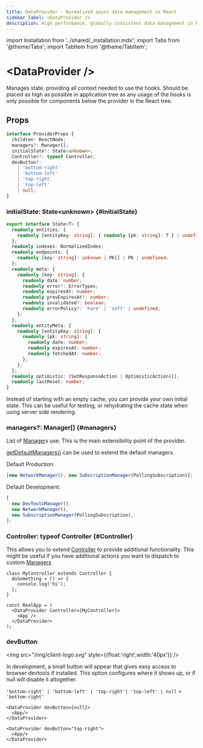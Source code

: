 ```yaml
---
title: DataProvider - Normalized async data management in React
sidebar_label: <DataProvider />
description: High performance, globally consistent data management in React
---
```


import Installation from '../shared/\_installation.mdx';
import Tabs from '@theme/Tabs';
import TabItem from '@theme/TabItem';

# &lt;DataProvider />

Manages state, providing all context needed to use the hooks. Should be placed as high as possible
in application tree as any usage of the hooks is only possible for components below the provider
in the React tree.

<Installation />

## Props

```typescript
interface ProviderProps {
  children: ReactNode;
  managers?: Manager[];
  initialState?: State<unknown>;
  Controller?: typeof Controller;
  devButton?:
    | 'bottom-right'
    | 'bottom-left'
    | 'top-right'
    | 'top-left'
    | null;
}
```

### initialState: State&lt;unknown\> {#initialState}

```typescript
export interface State<T> {
  readonly entities: {
    readonly [entityKey: string]: { readonly [pk: string]: T } | undefined;
  };
  readonly indexes: NormalizedIndex;
  readonly endpoints: {
    readonly [key: string]: unknown | PK[] | PK | undefined;
  };
  readonly meta: {
    readonly [key: string]: {
      readonly date: number;
      readonly error?: ErrorTypes;
      readonly expiresAt: number;
      readonly prevExpiresAt?: number;
      readonly invalidated?: boolean;
      readonly errorPolicy?: 'hard' | 'soft' | undefined;
    };
  };
  readonly entityMeta: {
    readonly [entityKey: string]: {
      readonly [pk: string]: {
        readonly date: number;
        readonly expiresAt: number;
        readonly fetchedAt: number;
      };
    };
  };
  readonly optimistic: (SetResponseAction | OptimisticAction)[];
  readonly lastReset: number;
}
```

Instead of starting with an empty cache, you can provide your own initial state. This can
be useful for testing, or rehydrating the cache state when using server side rendering.

### managers?: Manager[] {#managers}

List of [Manager](./Manager.md)s use. This is the main extensibility point of the provider.

[getDefaultManagers()](./getDefaultManagers.md) can be used to extend the default managers.

Default Production:

```typescript
[new NetworkManager(), new SubscriptionManager(PollingSubscription)];
```

Default Development:

```typescript
[
  new DevToolsManager(),
  new NetworkManager(),
  new SubscriptionManager(PollingSubscription),
];
```

### Controller: typeof Controller {#Controller}

This allows you to extend [Controller](./Controller.md) to provide additional functionality.
This might be useful if you have additional actions you want to dispatch to custom [Managers](./Manager.md)

```tsx
class MyController extends Controller {
  doSomething = () => {
    console.log('hi');
  };
}

const RealApp = (
  <DataProvider Controller={MyController}>
    <App />
  </DataProvider>
);
```

### devButton

<img src="/img/client-logo.svg" style={{float:'right',width:'40px'}} />

In development, a small button will appear that gives easy access to browser devtools if
installed. This option configures where it shows up, or if null will disable it altogether.

`'bottom-right' | 'bottom-left' | 'top-right'| 'top-left' | null` = `'bottom-right'`

```tsx title="Disable button"
<DataProvider devButton={null}>
  <App/>
</DataProvider>
```

```tsx title="Place in top right corner"
<DataProvider devButton="top-right">
  <App/>
</DataProvider>
```
